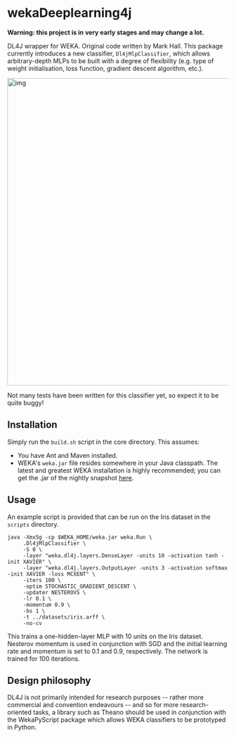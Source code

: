 # wekaDeeplearning4j

**Warning: this project is in very early stages and may change a lot.**

DL4J wrapper for WEKA. Original code written by Mark Hall. This package currently introduces a new classifier,
`Dl4jMlpClassifier`, which allows arbitrary-depth MLPs to be built with a degree of flexibility (e.g. type of weight initialisation,
loss function, gradient descent algorithm, etc.).

<img src="https://raw.githubusercontent.com/christopher-beckham/wekaDeeplearning4j/master/images/gui.png" alt="img" width="700" />

Not many tests have been written for this classifier yet, so expect it to be quite buggy!

## Installation
Simply run the `build.sh` script in the core directory. This assumes:
* You have Ant and Maven installed.
* WEKA's `weka.jar` file resides somewhere in your Java classpath. The latest and greatest WEKA installation is highly recommended; you
  can get the .jar of the nightly snapshot [here](http://www.cs.waikato.ac.nz/~ml/weka/snapshots/developer-branch.zip).

## Usage

An example script is provided that can be run on the Iris dataset in the `scripts` directory.

```
java -Xmx5g -cp $WEKA_HOME/weka.jar weka.Run \
     .Dl4jMlpClassifier \
     -S 0 \
     -layer "weka.dl4j.layers.DenseLayer -units 10 -activation tanh -init XAVIER" \
     -layer "weka.dl4j.layers.OutputLayer -units 3 -activation softmax -init XAVIER -loss MCXENT" \
     -iters 100 \
     -optim STOCHASTIC_GRADIENT_DESCENT \
     -updater NESTEROVS \
     -lr 0.1 \
     -momentum 0.9 \
     -bs 1 \
     -t ../datasets/iris.arff \
     -no-cv
```

This trains a one-hidden-layer MLP with 10 units on the Iris dataset. Nesterov momentum is used in conjunction with SGD and the initial
learning rate and momentum is set to 0.1 and 0.9, respectively. The network is trained for 100 iterations.

## Design philosophy

DL4J is not primarily intended for research purposes -- rather more commercial and convention endeavours -- and so for more research-oriented
tasks, a library such as Theano should be used in conjunction with the WekaPyScript package which allows WEKA classifiers to be prototyped in
Python.
